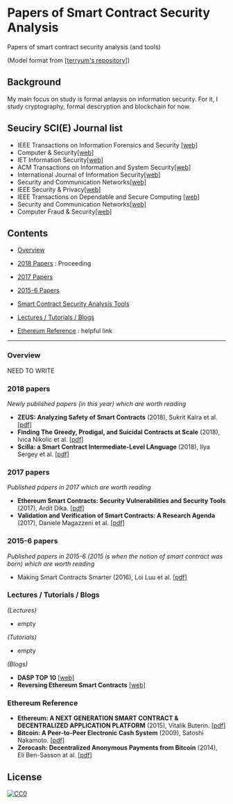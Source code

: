 # Papers of Smart Contract Security Analysis
Papers of smart contract security analysis (and tools)

(Model format from [[terryum's repository]](https://github.com/terryum/awesome-deep-learning-papers))

## Background

My main focus on study is formal anlaysis on information security.
For it, I study cryptography, formal descryption and blockchain for now.


## Seuciry SCI(E) Journal list

* IEEE Transactions on Information Forensics and Security [[web]](http://ieeexplore.ieee.org/xpl/RecentIssue.jsp?punumber=10206)
* Computer & Security[[web]](http://www.elsevier.com/wps/find/journaldescription.cws_home/405877/description#description)
* IET Information Security[[web]](http://www.ietdl.org/IET-IFS)
* ACM Transactions on Information and System Security[[web]](http://tissec.acm.org/)
* International Journal of Information Security[[web]](http://www.springerlink.com/content/107927/)
* Security and Communication Networks[[web]](http://www.wiley.com/bw/journal.asp?ref=1939-0114)
* IEEE Security & Privacy[[web]](	http://www.computer.org/portal/web/security/home)
* IEEE Transactions on Dependable and Secure Computing [[web]](http://www.computer.org/tdsc/)
* Security and Communication Networks[[web]](http://onlinelibrary.wiley.com/journal/10.1002/(ISSN)1939-0122)
* Computer Fraud & Security[[web]](http://www.elsevierscitech.com/nl/cfs/home.asp )


## Contents

* [Overview](#overview)

* [2018 Papers](#2018-papers) : Proceeding
* [2017 Papers](#2017-papers)
* [2015-6 Papers](#2015-6-papers)
* [Smart Contract Security Analysis Tools](#smart-contract-security-analysis-tools)
* [Lectures / Tutorials / Blogs](#lectures--tutorials--blogs)
* [Ethereum Reference](#ethereum-reference) : helpful link
* * *

### Overview

NEED TO WRITE

### 2018 papers
*Newly published papers (in this year) which are worth reading*
- **ZEUS: Analyzing Safety of Smart Contracts** (2018), Sukrit Kalra et al. [[pdf]](https://www.ndss-symposium.org/wp-content/uploads/sites/25/2018/02/ndss2018_09-1_Kalra_paper.pdf)
- **Finding The Greedy, Prodigal, and Suicidal Contracts at Scale** (2018), Ivica Nikolic et al. [[pdf]](https://arxiv.org/pdf/1802.06038.pdf)
- **Scilla: a Smart Contract Intermediate-Level LAnguage** (2018), Ilya Sergey et al. [[pdf]](https://arxiv.org/pdf/1801.00687.pdf)

### 2017 papers
*Published papers in 2017 which are worth reading*
- **Ethereum Smart Contracts: Security Vulnerabilities and Security Tools** (2017), Ardit Dika. [[pdf]](https://brage.bibsys.no/xmlui/bitstream/handle/11250/2479191/18400_FULLTEXT.pdf?sequence=1)
- **Validation and Verification of Smart Contracts: A Research Agenda** (2017),  Daniele Magazzeni et al. [[pdf]](https://core.ac.uk/download/pdf/96761687.pdf)

### 2015-6 papers
*Published papers in 2015-6 (2015 is when the notion of smart contract was born) which are worth reading*
- Making Smart Contracts Smarter (2016), Loi Luu et al. [[pdf]](https://eprint.iacr.org/2016/633.pdf)


### Lectures / Tutorials / Blogs

*(Lectures)*
- empty

*(Tutorials)*
- empty

*(Blogs)*
- **DASP TOP 10** [[web]](https://www.dasp.co/)
- **Reversing Ethereum Smart Contracts** [[web]](https://arvanaghi.com/blog/reversing-ethereum-smart-contracts/)

### Ethereum Reference
- **Ethereum: A NEXT GENERATION SMART CONTRACT & DECENTRALIZED APPLICATION PLATFORM** (2015),  Vitalik Buterin. [[pdf]](http://www.the-blockchain.com/docs/Ethereum_white_paper-a_next_generation_smart_contract_and_decentralized_application_platform-vitalik-buterin.pdf)
- **Bitcoin: A Peer-to-Peer Electronic Cash System** (2009), Satoshi Nakamoto. [[pdf]](https://bitcoin.org/bitcoin.pdf)
- **Zerocash: Decentralized Anonymous Payments from Bitcoin** (2014), Eli Ben-Sasson at al. [[pdf]](http://zerocash-project.org/media/pdf/zerocash-extended-20140518.pdf)



## License
[![CC0](http://mirrors.creativecommons.org/presskit/buttons/88x31/svg/cc-zero.svg)](https://creativecommons.org/publicdomain/zero/1.0/)
